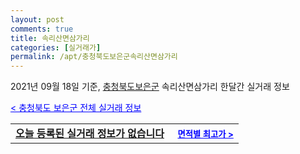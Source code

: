 ```yaml
---
layout: post
comments: true
title: 속리산면삼가리
categories: [실거래가]
permalink: /apt/충청북도보은군속리산면삼가리
---
```


2021년 09월 18일 기준, <a href="/apt/충청북도보은군">충청북도보은군</a> 속리산면삼가리 한달간 실거래 정보

<a style="color: blue;" href="/apt/충청북도보은군">< 충청북도 보은군 전체 실거래 정보</a>
<!---- start ---->
<table>
  <tr>
    <td colspan="4" style="font-weight: bold;"><a href="/apt/충청북도보은군속리산면삼가리{name_without_space}">오늘 등록된 실거래 정보가 없습니다</a> &nbsp;&nbsp;&nbsp; <a style="color: blue; font-size: smaller;" href="/apt/충청북도보은군속리산면삼가리{name_without_space}">면적별 최고가 ></a></td>
  </tr>
    
</table>
<!---- end ---->
    